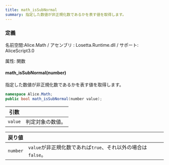```yaml
---
title: math_isSubNormal
summary: 指定した数値が非正規化数であるかを表す値を取得します。
---
```


### 定義
名前空間:Alice.Math / アセンブリ : Losetta.Runtime.dll / サポート: AliceScript3.0

属性: 関数

#### math_isSubNormal(number)

指定した数値が非正規化数であるかを表す値を取得します。

```cs title="AliceScript"
namespace Alice.Math;
public bool math_isSubNormal(number value);
```

|引数| |
|-|-|
|`value`|判定対象の数値。|

|戻り値| |
|-|-|
|`number`|`value`が非正規化数であれば`true`、それ以外の場合は`false`。|
